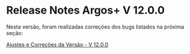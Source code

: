 # Release Notes Argos+ V 12.0.0

Nesta versão, foram realizadas correções dos bugs listados na próxima seção:

[Ajustes e Correções da Versão - V 12.0.0](ajustes-e-correcoes-da-versao-v-12.0.0.md)

